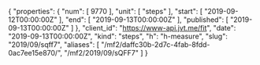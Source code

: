 {
  "properties": {
    "num": [
      9770
    ],
    "unit": [
      "steps"
    ],
    "start": [
      "2019-09-12T00:00:00Z"
    ],
    "end": [
      "2019-09-13T00:00:00Z"
    ],
    "published": [
      "2019-09-13T00:00:00Z"
    ]
  },
  "client_id": "https://www-api.jvt.me/fit",
  "date": "2019-09-13T00:00:00Z",
  "kind": "steps",
  "h": "h-measure",
  "slug": "2019/09/sqff7",
  "aliases": [
    "/mf2/daffc30b-2d7c-4fab-8fdd-0ac7ee15e870/",
    "/mf2/2019/09/sQFF7"
  ]
}
